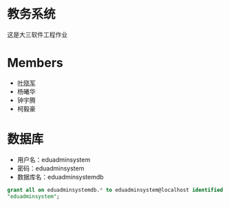 # 教务系统
这是大三软件工程作业

# Members
* [叶晓军](https://github.com/iphkwan)
* 杨曦华
* 钟宇腾
* 柯毅豪

# 数据库
* 用户名：eduadminsystem
* 密码：eduadminsystem
* 数据库名：eduadminsystemdb

```sql
grant all on eduadminsystemdb.* to eduadminsystem@localhost identified by
"eduadminsystem";
```
